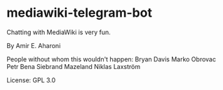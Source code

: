 # mediawiki-telegram-bot
Chatting with MediaWiki is very fun.

By Amir E. Aharoni

People without whom this wouldn't happen:
Bryan Davis
Marko Obrovac
Petr Bena
Siebrand Mazeland
Niklas Laxström

License: GPL 3.0

